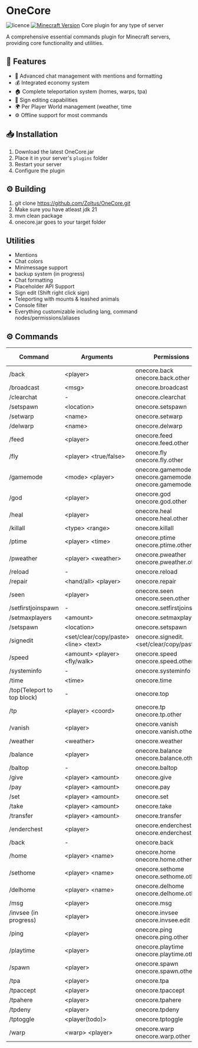 <div>
<h1 style="margin: 0;font-weight: 700;font-family:-apple-system,BlinkMacSystemFont,Segoe UI,Helvetica,Arial,sans-serif,Apple Color Emoji,Segoe UI Emoji">OneCore</h1>

![licence](https://img.shields.io/badge/License-GPL-brightgreen)
[![Minecraft Version](https://img.shields.io/badge/Minecraft-1.20+-brightgreen.svg)]()
Core plugin for any type of server

A comprehensive essential commands plugin for Minecraft servers, providing core functionality and utilities.

## 🚀 Features

- 💬 Advanced chat management with mentions and formatting
- 💰 Integrated economy system
- 🏠 Complete teleportation system (homes, warps, tpa)
- 📝 Sign editing capabilities
- 🌍 Per Player World management (weather, time
- ⚙️ Offline support for most commands

## 📥 Installation

1. Download the latest OneCore.jar
2. Place it in your server's `plugins` folder
3. Restart your server
4. Configure the plugin

## ⚙️ Building
1. git clone https://github.com/Zoltus/OneCore.git
2. Make sure you have atleast jdk 21
3. mvn clean package
4. onecore.jar goes to your target folder

## Utilities
- Mentions
- Chat colors
- Minimessage support
- backup system (in progress)
- Chat formatting
- Placeholder API Support
- Sign edit (Shift right click sign)
- Teleporting with mounts & leashed animals
- Console filter
- Everything customizable including lang, command nodes/permissions/aliases

## ⚙️ Commands

| Command                     | Arguments                               | Permissions                                                           | Offline Support |
|-----------------------------|-----------------------------------------|-----------------------------------------------------------------------|-----------------|
| /back                       | \<player>                               | onecore.back<br>onecore.back.other                                    | false           |
| /broadcast                  | \<msg>                                  | onecore.broadcast                                                     | -               |
| /clearchat                  | -                                       | onecore.clearchat                                                     | -               |
| /setspawn                   | \<location>                             | onecore.setspawn                                                      | -               |
| /setwarp                    | \<name>                                 | onecore.setwarp                                                       | -               |
| /delwarp                    | \<name>                                 | onecore.delwarp                                                       | -               |
| /feed                       | \<player>                               | onecore.feed<br>onecore.feed.other                                    | true            |
| /fly                        | \<player> \<true/false>                 | onecore.fly<br>onecore.fly.other                                      | true            |
| /gamemode                   | \<mode> \<player>                       | onecore.gamemode<br>onecore.gamemode.other<br>onecore.gamemode.<mode> | true            |
| /god                        | \<player>                               | onecore.god<br>onecore.god.other                                      | true            |
| /heal                       | \<player>                               | onecore.heal<br>onecore.heal.other                                    | true            |
| /killall                    | \<type> \<range>                        | onecore.killall                                                       | -               |
| /ptime                      | \<player> \<time>                       | onecore.ptime<br>onecore.ptime.other                                  | false           |
| /pweather                   | \<player> \<weather>                    | onecore.pweather<br>onecore.pweather.other                            | false           |
| /reload                     | -                                       | onecore.reload                                                        | -               |
| /repair                     | \<hand/all> \<player>                   | onecore.repair                                                        | false           |
| /seen                       | \<player>                               | onecore.seen<br>onecore.seen.other                                    | true            |
| /setfirstjoinspawn          | -                                       | onecore.setfirstjoinspawn                                             | -               |
| /setmaxplayers              | \<amount>                               | onecore.setmaxplayers                                                 | -               |
| /setspawn                   | \<location>                             | onecore.setspawn                                                      | -               |
| /signedit                   | \<set/clear/copy/paste> \<line> \<text> | onecore.signedit.<set/clear/copy/paste>                               | -               |
| /speed                      | \<amount> \<player> \<fly/walk>         | onecore.speed<br>onecore.speed.other                                  | true            |
| /systeminfo                 | -                                       | onecore.systeminfo                                                    | -               |
| /time                       | \<time>                                 | onecore.time                                                          | -               |
| /top(Teleport to top block) | -                                       | onecore.top                                                           | false           |
| /tp                         | \<player> \<coord>                      | onecore.tp<br>onecore.tp.other                                        | -               |
| /vanish                     | \<player>                               | onecore.vanish<br>onecore.vanish.other                                | true            |
| /weather                    | \<weather>                              | onecore.weather                                                       | -               |
| /balance                    | \<player>                               | onecore.balance<br>onecore.balance.other                              | true            |
| /baltop                     | -                                       | onecore.baltop                                                        | true            |
| /give                       | \<player> \<amount>                     | onecore.give                                                          | true            |
| /pay                        | \<player> \<amount>                     | onecore.pay                                                           | true            |
| /set                        | \<player> \<amount>                     | onecore.set                                                           | true            |
| /take                       | \<player> \<amount>                     | onecore.take                                                          | true            |
| /transfer                   | \<player> \<amount>                     | onecore.transfer                                                      | true            |
| /enderchest                 | \<player>                               | onecore.enderchest<br>onecore.enderchest.other                        | true            |
| /back                       | -                                       | onecore.back                                                          | -               |
| /home                       | \<player> \<name>                       | onecore.home<br>onecore.home.other                                    | true            |
| /sethome                    | \<player> \<name>                       | onecore.sethome<br>onecore.sethome.other                              | true            |
| /delhome                    | \<player> \<name>                       | onecore.delhome<br>onecore.delhome.other                              | true            |
| /msg                        | \<player>                               | onecore.msg                                                           | -               |
| /invsee   (in progress)     | \<player>                               | onecore.invsee<br>onecore.invsee.edit                                 | true            |
| /ping                       | \<player>                               | onecore.ping<br>onecore.ping.other                                    | -               |
| /playtime                   | \<player>                               | onecore.playtime<br>onecore.playtime.other                            | true            |
| /spawn                      | \<player>                               | onecore.spawn<br>onecore.spawn.other                                  | true            |
| /tpa                        | \<player>                               | onecore.tpa                                                           | -               |
| /tpaccept                   | \<player>                               | onecore.tpaccept                                                      | -               |
| /tpahere                    | \<player>                               | onecore.tpahere                                                       | -               |
| /tpdeny                     | \<player>                               | onecore.tpdeny                                                        | -               |
| /tptoggle                   | \<player(todo)>                         | onecore.tptoggle                                                      | -               |
| /warp                       | \<warp> \<player>                       | onecore.warp<br>onecore.warp.other                                    | true            |
</div>

